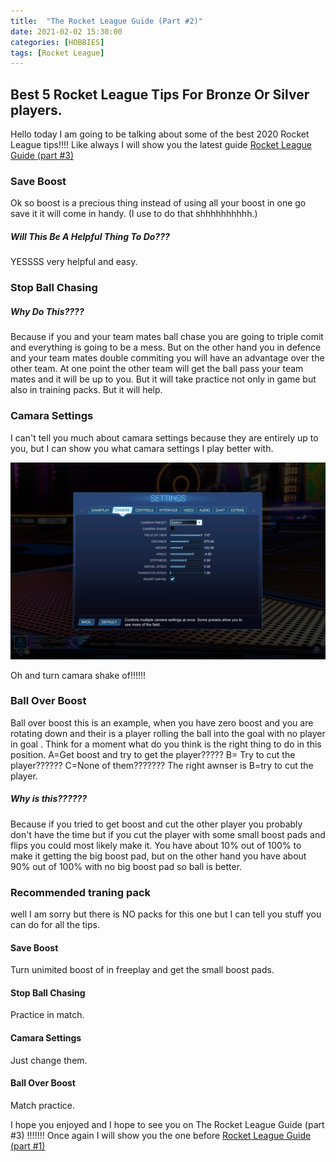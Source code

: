 ```yaml
---
title:  "The Rocket League Guide (Part #2)"
date: 2021-02-02 15:30:00
categories: [HOBBIES]
tags: [Rocket League]
---
```


## Best 5 Rocket League Tips For Bronze Or Silver players.
Hello today I am going to be talking about some of the best 2020 Rocket League tips!!!!
 Like always I will show you the latest guide [Rocket League Guide (part #3)](https://adrianrubio.org/posts/The_Rocket_League_Guide_part_3/)
### Save Boost
Ok so boost is a precious thing instead of using all your boost in one go save it it will come in handy.
(I use to do that shhhhhhhhhh.)
##### Will This Be A Helpful Thing To Do???
YESSSS very helpful and easy.

### Stop Ball Chasing
##### Why Do This????
Because if you and your team mates ball chase you are going to triple comit and everything is going to be a mess.
But on the other hand you in defence and your team mates double commiting you will have an advantage over the other team.
At one point the other team will get the ball pass your team mates and it will be up to you.
But it will take practice not only in game but also in training packs.
But it will help.

### Camara Settings
I can't tell you much about camara settings because they are entirely up to you, but I can show you what camara settings I play better with.

![My camera settings](/assets/img/adrian-camera-settings.png)

Oh and turn camara shake of!!!!!!

### Ball Over Boost
Ball over boost this is an example, when you have zero boost and you are rotating down and their is a player rolling the ball into the goal with no player in goal .
Think for a moment what do you think is the right thing to do in this position.
A=Get boost and try to get the player?????
B=  Try to cut the player?????? 
C=None of them???????
The right awnser is B=try to cut the player.
##### Why is this??????
Because if you tried to get boost and cut the other player you probably don't have the time but if you cut the player with some small boost pads and flips you could most likely make it. 
You have about 10% out of 100% to make it getting the big boost pad, but on the other hand you have about 90% out of 100% with no big boost pad so ball is better.

### Recommended traning pack
well I am sorry but there is NO packs for this one but I can tell you stuff you can do for all the tips.
#### Save Boost
Turn unimited boost of in freeplay and get the small boost pads.
#### Stop Ball Chasing
Practice in match.
#### Camara Settings
Just change them.
#### Ball Over Boost
Match practice.

I hope you enjoyed and I hope to see you on The Rocket League Guide (part #3) !!!!!!!
Once again I will show you the one before  [Rocket League Guide (part #1)](https://adrianrubio.org/posts/The_Rocket_League_Guide_part_1/)
